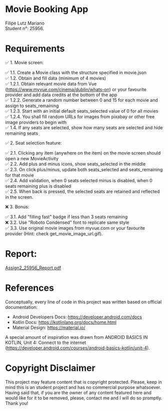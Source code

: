 # Movie Booking App <br />

Filipe Lutz Mariano <br />
Student n°: 25956. <br />

# Requirements <br />

✅ 1. Movie screen:  <br />

✅ 1.1. Create a Movie class with the structure specified in movie.json <br />
✅ 1.2. Obtain and fill data (minimum of 4 movies)<br />
✅ 1.2.1. Obtain relevant movie data from Vue (https://www.myvue.com/cinema/dublin/whats-on) or your favourite provider and add data credits at the bottom of the app<br />
✅ 1.2.2. Generate a random number between 0 and 15 for each movie and assign to seats_remaining <br />
✅ 1.2.3. Start with an initial default seats_selected value of 0 for all movies <br />
✅ 1.2.4. You shall fill random URLs for images from pixabay or other free image providers to begin with <br />
✅ 1.4. If any seats are selected, show how many seats are selected and hide remaining seats <br />

✅ 2. Seat selection feature: <br />

✅ 2.1. Clicking any item (anywhere on the item) on the movie screen should open a new MovieActivity <br />
✅ 2.2. Add plus and minus icons, show seats_selected in the middle <br />
✅ 2.3. On click plus/minus, update both seats_selected and seats_remaining for that movie <br />
✅ 2.4. Add validation, when 0 seats selected minus is disabled, when 0 seats remaining plus is disabled <br />
✅ 2.5. When back is pressed, the selected seats are retained and reflected in the screen. <br />

❌ 3. Bonus: <br />

✅ 3.1. Add "filling fast" badge if less than 3 seats remaining <br />
❌ 3.2. Use "Roboto Condensed" font to replicate same style  <br />
✅ 3.3. Use original movie images from myvue.com or your favourite provider (Hint: check get_movie_image_url.gif). <br />

# Report:

[Assign2_25956_Report.pdf](https://github.com/FilipeLutz/Assign2_25956/Assign2_25956_Report.pdf)



# References

Conceptually, every line of code in this project was written based on official documentation:

  * Android Developers Docs: https://developer.android.com/docs <br />
  * Kotlin Docs: https://kotlinlang.org/docs/home.html <br />
  * Material Design: https://material.io/ <br />

A special amount of inspiration was drawn from ANDROID BASICS IN KOTLIN, Unit 4: Connect to the internet (https://developer.android.com/courses/android-basics-kotlin/unit-4).

# Copyright Disclaimer

This project may feature content that is copyright protected. Please, keep in mind this is an student project and has no commercial purpose whatsoever. Having said that, if you are the owner of any content featured here and would like for it to be removed, please, contact me and I will do so promptly. Thank you!


